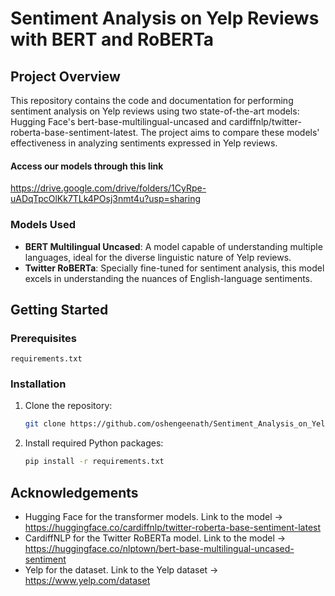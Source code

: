 # Sentiment Analysis on Yelp Reviews with BERT and RoBERTa

## Project Overview
This repository contains the code and documentation for performing sentiment analysis on Yelp reviews using two state-of-the-art models: Hugging Face's bert-base-multilingual-uncased and cardiffnlp/twitter-roberta-base-sentiment-latest. The project aims to compare these models' effectiveness in analyzing sentiments expressed in Yelp reviews.

#### Access our models through this link 
https://drive.google.com/drive/folders/1CyRpe-uADqTpcOlKk7TLk4POsj3nmt4u?usp=sharing

### Models Used
- **BERT Multilingual Uncased**: A model capable of understanding multiple languages, ideal for the diverse linguistic nature of Yelp reviews.
- **Twitter RoBERTa**: Specially fine-tuned for sentiment analysis, this model excels in understanding the nuances of English-language sentiments.

## Getting Started

### Prerequisites 
`requirements.txt`

### Installation
1. Clone the repository:
   ```bash
   git clone https://github.com/oshengeenath/Sentiment_Analysis_on_Yelp_Reviews_Dataset_with_BERT_and_RoBERTa
   ```
2. Install required Python packages:
   ```bash
   pip install -r requirements.txt
   ```

## Acknowledgements
- Hugging Face for the transformer models.
Link to the model -> https://huggingface.co/cardiffnlp/twitter-roberta-base-sentiment-latest
- CardiffNLP for the Twitter RoBERTa model.
Link to the model -> https://huggingface.co/nlptown/bert-base-multilingual-uncased-sentiment
- Yelp for the dataset.
Link to the Yelp dataset -> https://www.yelp.com/dataset

